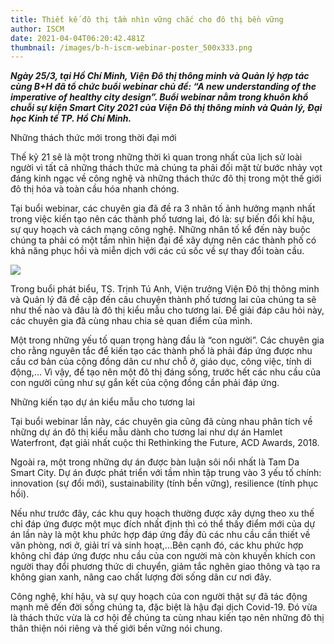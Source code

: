 ```yaml
---
title: Thiết kế đô thị tầm nhìn vững chắc cho đô thị bền vững
author: ISCM
date: 2021-04-04T06:20:42.481Z
thumbnail: /images/b-h-iscm-webinar-poster_500x333.png
---
```

<!--StartFragment-->

***Ngày 25/3, tại Hồ Chí Minh, Viện Đô thị thông minh và Quản lý hợp tác cùng B+H đã tổ chức buổi webinar chủ đề: “A new understanding of the imperative of healthy city design”. Buổi webinar nằm trong khuôn khổ chuỗi sự kiện Smart City 2021 của Viện Đô thị thông minh và Quản lý, Đại học Kinh tế TP. Hồ Chí Minh.***

Những thách thức mới trong thời đại mới

Thế kỷ 21 sẽ là một trong những thời kì quan trong nhất của lịch sử loài người vì tất cả những thách thức mà chúng ta phải đối mặt từ bước nhảy vọt đáng kinh ngạc về công nghệ và những thách thức đô thị trong một thế giới đô thị hóa và toàn cầu hóa nhanh chóng.

Tại buổi webinar, các chuyên gia đã đề ra 3 nhân tố ảnh hưởng mạnh nhất trong việc kiến tạo nên các thành phố tương lai, đó là: sự biến đổi khí hậu, sự quy hoạch và cách mạng công nghệ. Những nhân tố kể đến này buộc chúng ta phải có một tầm nhìn hiện đại để xây dựng nên các thành phố có khả năng phục hồi và miễn dịch với các cú sốc về sự thay đổi toàn cầu.

![](/images/0723_bh_webinar_pic_1.jpg)

Trong buổi phát biểu, TS. Trịnh Tú Anh, Viện trưởng Viện Đô thị thông minh và Quản lý đã đề cập đến câu chuyện thành phố tương lai của chúng ta sẽ như thế nào và đâu là đô thị kiểu mẫu cho tương lai. Để giải đáp câu hỏi này, các chuyên gia đã cùng nhau chia sẻ quan điểm của mình.

Một trong những yếu tố quan trọng hàng đầu là “con người”. Các chuyên gia cho rằng nguyên tắc để kiến tạo các thành phố là phải đáp ứng được nhu cầu cơ bản của cộng đồng dân cư như chỗ ở, giáo dục, công việc, tính di động,... Vì vậy, để tạo nên một đô thị đáng sống, trước hết các nhu cầu của con người cũng như sự gắn kết của cộng đồng cần phải đáp ứng.

Những kiến tạo dự án kiểu mẫu cho tương lai

Tại buổi webinar lần này, các chuyên gia cũng đã cùng nhau phân tích về những dự án đô thị kiểu mẫu dành cho tương lai như dự án Hamlet Waterfront, đạt giải nhất cuộc thi Rethinking the Future, ACD Awards, 2018.

Ngoài ra, một trong những dự án được bàn luận sôi nổi nhất là Tam Da Smart City. Dự án được phát triển với tầm nhìn tập trung vào 3 yếu tố chính: innovation (sự đổi mới), sustainability (tính bền vững), resilience (tính phục hồi).

Nếu như trước đây, các khu quy hoạch thường được xây dựng theo xu thế chỉ đáp ứng được một mục đích nhất định thì có thể thấy điểm mới của dự án lần này là một khu phức hợp đáp ứng đầy đủ các nhu cầu cần thiết về văn phòng, nơi ở, giải trí và sinh hoạt,...Bên cạnh đó, các khu phức hợp không chỉ đáp ứng được nhu cầu của con người mà còn khuyến khích con người thay đổi phương thức di chuyển, giảm tắc nghẽn giao thông và tạo ra không gian xanh, nâng cao chất lượng đời sống dân cư nơi đây.

Công nghệ, khí hậu, và sự quy hoạch của con người thật sự đã tác động mạnh mẽ đến đời sống chúng ta, đặc biệt là hậu đại dịch Covid-19. Đó vừa là thách thức vừa là cơ hội để chúng ta cùng nhau kiến tạo nên những đô thị thân thiện nói riêng và thế giới bền vững nói chung.

<!--EndFragment-->